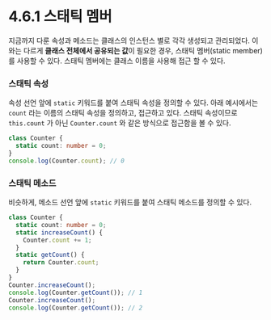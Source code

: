 # 4.6.1 스태틱 멤버

지금까지 다룬 속성과 메소드는 클래스의 인스턴스 별로 각각 생성되고 관리되었다. 이와는 다르게 **클래스 전체에서 공유되는 값**이 필요한 경우, 스태틱 멤버\(static member\)를 사용할 수 있다. 스태틱 멤버에는 클래스 이름을 사용해 접근 할 수 있다.

### **스태틱 속성**

속성 선언 앞에 `static` 키워드를 붙여 스태틱 속성을 정의할 수 있다. 아래 예시에서는 `count` 라는 이름의 스태틱 속성을 정의하고, 접근하고 있다. 스태틱 속성이므로 `this.count` 가 아닌 `Counter.count` 와 같은 방식으로 접근함을 볼 수 있다.

```typescript
class Counter {
  static count: number = 0;
}
console.log(Counter.count); // 0
```

### **스태틱 메소드**

비슷하게, 메소드 선언 앞에 `static` 키워드를 붙여 스태틱 메소드를 정의할 수 있다.

```typescript
class Counter {
  static count: number = 0;
  static increaseCount() {
    Counter.count += 1;
  }
  static getCount() {
    return Counter.count;
  }
}
Counter.increaseCount();
console.log(Counter.getCount()); // 1
Counter.increaseCount();
console.log(Counter.getCount()); // 2
```

